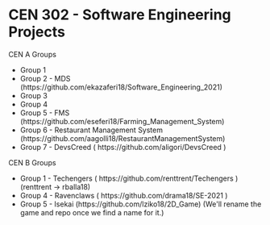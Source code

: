 <h1>CEN 302 - Software Engineering Projects</h1>

CEN A Groups
<ul>
  <li>Group 1</li>
  <li>Group 2 - MDS (https://github.com/ekazaferi18/Software_Engineering_2021)</li>
  <li>Group 3</li>
  <li>Group 4</li>
  <li>Group 5 - FMS (https://github.com/eseferi18/Farming_Management_System)</li>
  <li>Group 6 - Restaurant Management System (https://github.com/aagolli18/RestaurantManagementSystem) </li>
  <li>Group 7 - DevsCreed ( https://github.com/aligori/DevsCreed ) </li>
</ul>

CEN B Groups
<ul>
  <li>Group 1 - Techengers ( https://github.com/renttrent/Techengers ) (renttrent -> rballa18) </li>
  <li>Group 4 - Ravenclaws ( https://github.com/drama18/SE-2021 )</li>
  <li>Group 5 - Isekai (https://github.com/lziko18/2D_Game) (We'll rename the game and repo once we find a name for it.)</li>
</ul>
